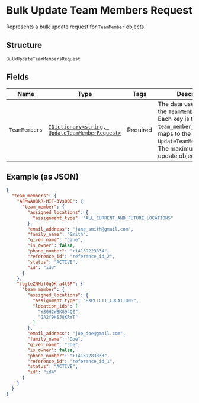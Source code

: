 
# Bulk Update Team Members Request

Represents a bulk update request for `TeamMember` objects.

## Structure

`BulkUpdateTeamMembersRequest`

## Fields

| Name | Type | Tags | Description |
|  --- | --- | --- | --- |
| `TeamMembers` | [`IDictionary<string, UpdateTeamMemberRequest>`](../../doc/models/update-team-member-request.md) | Required | The data used to update the `TeamMember` objects. Each key is the `team_member_id` that maps to the `UpdateTeamMemberRequest`. The maximum number of update objects is 25. |

## Example (as JSON)

```json
{
  "team_members": {
    "AFMwA08kR-MIF-3Vs0OE": {
      "team_member": {
        "assigned_locations": {
          "assignment_type": "ALL_CURRENT_AND_FUTURE_LOCATIONS"
        },
        "email_address": "jane_smith@gmail.com",
        "family_name": "Smith",
        "given_name": "Jane",
        "is_owner": false,
        "phone_number": "+14159223334",
        "reference_id": "reference_id_2",
        "status": "ACTIVE",
        "id": "id3"
      }
    },
    "fpgteZNMaf0qOK-a4t6P": {
      "team_member": {
        "assigned_locations": {
          "assignment_type": "EXPLICIT_LOCATIONS",
          "location_ids": [
            "YSGH2WBKG94QZ",
            "GA2Y9HSJ8KRYT"
          ]
        },
        "email_address": "joe_doe@gmail.com",
        "family_name": "Doe",
        "given_name": "Joe",
        "is_owner": false,
        "phone_number": "+14159283333",
        "reference_id": "reference_id_1",
        "status": "ACTIVE",
        "id": "id4"
      }
    }
  }
}
```

